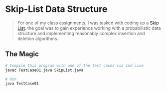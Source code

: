 # Skip-List Data Structure

> For one of my class assignments, I was tasked with coding up a [Skip List](https://en.wikipedia.org/wiki/Skip_list). the goal was to gain experience working with a probabilistic data structure and implementing reasonably complex insertion and deletion algorithms. 

## The Magic

```bash
# Compile this program with one of the test cases via cmd line
javac TestCase01.java SkipList.java

# Run
java TestCase01
```
